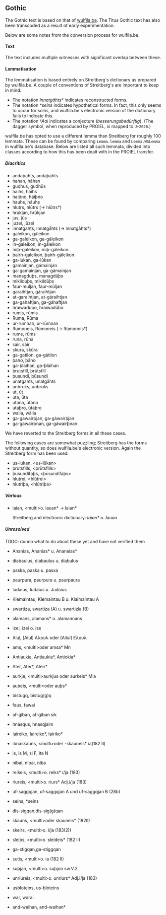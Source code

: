 Gothic
------

The Gothic text is based on that of [wulfila.be](http://www.wulfila.be/gothic/). 
The Titus Gothic text has also been transcoded as a result of early experimentation.

Below are some notes from the conversion process for wulfila.be.

#### Text

The text includes multiple witnesses with significant overlap between these.

#### Lemmatisation

The lemmatisation is based entirely on Streitberg's dictionary as prepared by
wulfila.be. A couple of conventions of Streitberg's are important to keep in mind.

  * The notation _innatgāhts*_ indicates reconstructed forms.
  * The notation _*seins_ indicates hypothetical forms. In fact, this only seems
    to occur for _seins_, and wulfila.be's electronic version of the dictionary
    fails to indicate this.
  * The notation _†Aai_ indicates a conjecture (_besserungsbedürftig_). (The dagger
    symbol, when reproduced by PROIEL, is mapped to `U+2020`.)

wulfila.be has opted to use a different lemma than Streitberg for roughly 100
lemmata. These can be found by comparing `Lemma.lemma` and `Lemma.WSLemma` in wulfila.be's
database. Below are listed all such lemmata, divided into classes according to how
this has been dealt with in the PROIEL transfer.

##### Diacritics

  * andaþahts, andaþāhts
  * hahan, hāhan
  * gudhus, gudhūs
  * haihs, háihs
  * haiþno, háiþno
  * hauhs, háuhs
  * hlutrs, hlūtrs                         (→ hlūtrs*)
  * hrukjan, hrūkjan
  * jus, jūs
  * juzei, jūzei
  * innatgahts, innatgāhts                 (→ innatgāhts*)
  * galeikon, gáleikon
  * ga-galeikon, ga-gáleikon
  * in-galeikon, in-gáleikon
  * miþ-galeikon, miþ-gáleikon
  * þairh-galeikon, þairh-gáleikon
  * ga-lukan, ga-lūkan
  * gamainjan, gámainjan
  * ga-gamainjan, ga-gámainjan
  * managduþs, managdūþs
  * mikilduþs, mikildūþs
  * faur-muljan, faur-mūljan
  * garaihtjan, gáraihtjan
  * at-garaihtjan, at-gáraihtjan
  * ga-gahaftjan, ga-gáhaftjan
  * hraiwadubo, hraiwadūbo
  * rumis, rūmis
  * Ruma, Rūma
  * ur-rumnan, ur-rūmnan
  * Rumoneis, Rūmoneis                    (→ Rūmoneis*)
  * rums, rūms
  * runa, rūna
  * sair, sáir
  * skura, skūra
  * ga-gatilon, ga-gátilon
  * þaho, þāho
  * ga-þlaihan, ga-þláihan
  * þrutsfill, þrūtsfill
  * þusundi, þūsundi
  * unatgahts, unatgāhts
  * unbruks, unbrūks
  * ut, ūt
  * uta, ūta
  * utana, ūtana
  * utaþro, ūtaþro
  * waila, wáila
  * ga-gawairþjan, ga-gáwairþjan
  * ga-gawairþnan, ga-gáwairþnan

We have reverted to the Streitberg forms in all these cases.

The following cases are somewhat puzzling; Streitberg has the forms without quantity, so does wulfila.be's
electronic version. Again the Streitberg form has been used.

  * us-lukan, &lt;us-lūkan&gt;
  * þrutsfills, &lt;þrūtsfills&gt;
  * þusundifaþs, &lt;þūsundifaþs&gt;
  * hlutrei, &lt;hlūtrei&gt;
  * hlutriþa, &lt;hlūtriþa&gt;

##### Various

  * laian, &lt;multi&gt;o. lauan* → laian*

    Streitberg and electronic dictionary: _laian* o. lauan_

##### Unresolved

TODO: dunno what to do about these yet and have not verified them

  * Ananias, Ananias* u. Ananeias*
  * diabaulus, diabaulus u. diabulus
  * paska, paska u. pasxa
  * paurpura, paurpura u. paurpaura
  * Iudaius, Iudaius u. Judaius

  * Klemaintau, Klemaintau B u. Klaimaintau A
  * swartiza, swartiza (A) u. swartizla (B)

  * alamans, alamans* o. alamannans
  * izei, izei o. ize

  * Alul, [Alul] Αλουλ oder [Ailul] Ελουλ
  * ams, &lt;multi&gt;oder amsa* Mn
  * Antiaukia, Antiaukia*, Antiokia*
  * Ater, Ater*, Ateir*
  * aurkje, &lt;multi&gt;aurkjus oder aurkeis* Mia
  * auþeis, &lt;multi&gt;oder auþs*
  * bistugq, bistug(g)q
  * faus, fawai
  * af-giban, af-giban sik
  * hnasqus, hnasqjaim
  * Iaireiko, Iaireiko*, Iairiko*
  * ibnaskauns, &lt;multi&gt;oder -skauneis* ia(182 II)
  * is, is M, si F, ita N
  * nibai,  nibai, niba
  * reikeis,  &lt;multi&gt;o. reiks* i/ja (183)
  * riureis,  &lt;multi&gt;o. riurs* Adj.i/ja (183)
  * uf-saggqjan,  uf-saggqjan A und uf-saggqjan B (28b)
  * seins, *seins
  * dis-sigqan,dis-sig(g)qan
  * skauns,  &lt;multi&gt;oder skauneis* (182II)
  * skeirs,  &lt;multi&gt;o. i/ja (183(2))
  * sleiþs,  &lt;multi&gt;o. sleideis* (182 II)
  * ga-stigqan,ga-stiggqan
  * sutis,  &lt;multi&gt;o. ia (182 II)
  * suþjan,  &lt;multi&gt;o. suþjon sw.V.2
  * unriureis,  &lt;multi&gt;o. unriurs* Adj.i/ja (183)
  * usbloteins, us-bloteins
  * war, warai
  * and-weihan, and-waihan*
